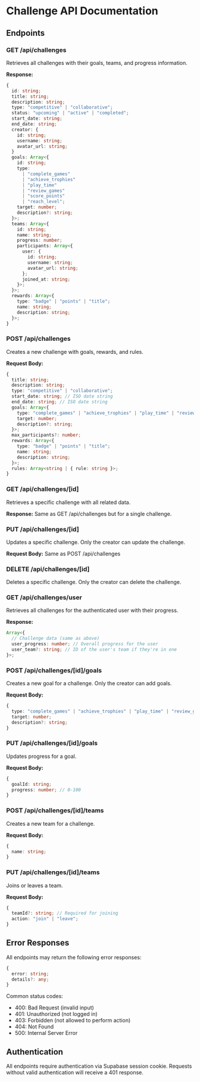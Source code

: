 # Challenge API Documentation

## Endpoints

### GET /api/challenges

Retrieves all challenges with their goals, teams, and progress information.

**Response:**

```typescript
{
  id: string;
  title: string;
  description: string;
  type: "competitive" | "collaborative";
  status: "upcoming" | "active" | "completed";
  start_date: string;
  end_date: string;
  creator: {
    id: string;
    username: string;
    avatar_url: string;
  }
  goals: Array<{
    id: string;
    type:
      | "complete_games"
      | "achieve_trophies"
      | "play_time"
      | "review_games"
      | "score_points"
      | "reach_level";
    target: number;
    description?: string;
  }>;
  teams: Array<{
    id: string;
    name: string;
    progress: number;
    participants: Array<{
      user: {
        id: string;
        username: string;
        avatar_url: string;
      };
      joined_at: string;
    }>;
  }>;
  rewards: Array<{
    type: "badge" | "points" | "title";
    name: string;
    description: string;
  }>;
}
```

### POST /api/challenges

Creates a new challenge with goals, rewards, and rules.

**Request Body:**

```typescript
{
  title: string;
  description: string;
  type: "competitive" | "collaborative";
  start_date: string; // ISO date string
  end_date: string; // ISO date string
  goals: Array<{
    type: "complete_games" | "achieve_trophies" | "play_time" | "review_games" | "score_points" | "reach_level";
    target: number;
    description?: string;
  }>;
  max_participants?: number;
  rewards: Array<{
    type: "badge" | "points" | "title";
    name: string;
    description: string;
  }>;
  rules: Array<string | { rule: string }>;
}
```

### GET /api/challenges/[id]

Retrieves a specific challenge with all related data.

**Response:** Same as GET /api/challenges but for a single challenge.

### PUT /api/challenges/[id]

Updates a specific challenge. Only the creator can update the challenge.

**Request Body:** Same as POST /api/challenges

### DELETE /api/challenges/[id]

Deletes a specific challenge. Only the creator can delete the challenge.

### GET /api/challenges/user

Retrieves all challenges for the authenticated user with their progress.

**Response:**

```typescript
Array<{
  // Challenge data (same as above)
  user_progress: number; // Overall progress for the user
  user_team?: string; // ID of the user's team if they're in one
}>;
```

### POST /api/challenges/[id]/goals

Creates a new goal for a challenge. Only the creator can add goals.

**Request Body:**

```typescript
{
  type: "complete_games" | "achieve_trophies" | "play_time" | "review_games" | "score_points" | "reach_level";
  target: number;
  description?: string;
}
```

### PUT /api/challenges/[id]/goals

Updates progress for a goal.

**Request Body:**

```typescript
{
  goalId: string;
  progress: number; // 0-100
}
```

### POST /api/challenges/[id]/teams

Creates a new team for a challenge.

**Request Body:**

```typescript
{
  name: string;
}
```

### PUT /api/challenges/[id]/teams

Joins or leaves a team.

**Request Body:**

```typescript
{
  teamId?: string; // Required for joining
  action: "join" | "leave";
}
```

## Error Responses

All endpoints may return the following error responses:

```typescript
{
  error: string;
  details?: any;
}
```

Common status codes:

- 400: Bad Request (invalid input)
- 401: Unauthorized (not logged in)
- 403: Forbidden (not allowed to perform action)
- 404: Not Found
- 500: Internal Server Error

## Authentication

All endpoints require authentication via Supabase session cookie. Requests without valid authentication will receive a 401 response.
